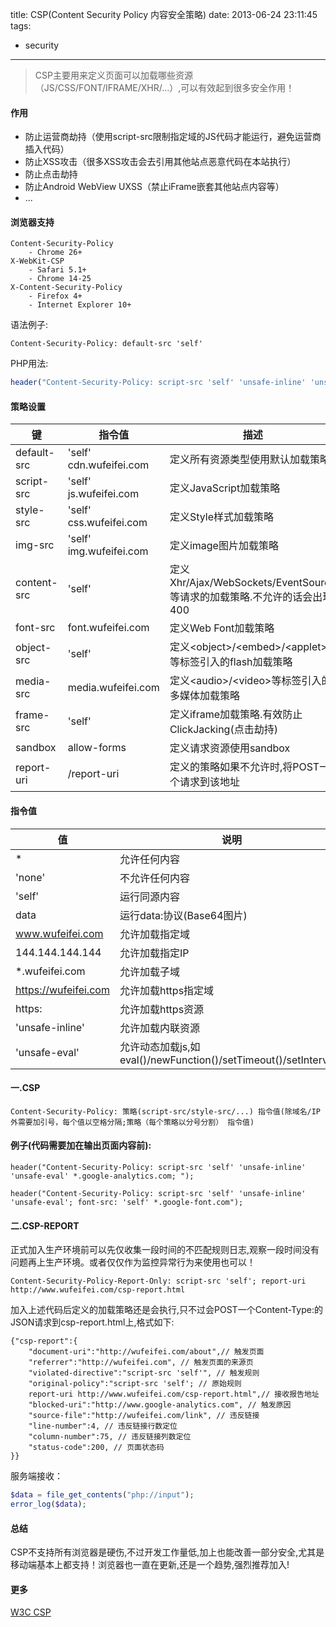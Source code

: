 title: CSP(Content Security Policy 内容安全策略)
date: 2013-06-24 23:11:45
tags:
- security

---

> CSP主要用来定义页面可以加载哪些资源（JS/CSS/FONT/IFRAME/XHR/...）,可以有效起到很多安全作用！

<!-- more -->

#### 作用
* 防止运营商劫持（使用script-src限制指定域的JS代码才能运行，避免运营商插入代码）
* 防止XSS攻击（很多XSS攻击会去引用其他站点恶意代码在本站执行）
* 防止点击劫持
* 防止Android WebView UXSS（禁止iFrame嵌套其他站点内容等）
* ...

#### 浏览器支持
	Content-Security-Policy
		- Chrome 26+
	X-WebKit-CSP
		- Safari 5.1+
		- Chrome 14-25
	X-Content-Security-Policy
		- Firefox 4+
		- Internet Explorer 10+

语法例子:

```
Content-Security-Policy: default-src 'self'
```

PHP用法:

```php
header("Content-Security-Policy: script-src 'self' 'unsafe-inline' 'unsafe-eval'; ");
```

#### 策略设置
|键|指令值|描述|
|-|-|-|
|default-src|'self' cdn.wufeifei.com|定义所有资源类型使用默认加载策略|
|script-src|'self' js.wufeifei.com|定义JavaScript加载策略|
|style-src|'self' css.wufeifei.com|定义Style样式加载策略|
|img-src|'self' img.wufeifei.com|定义image图片加载策略|
|content-src|'self'|定义Xhr/Ajax/WebSockets/EventSource等请求的加载策略.不允许的话会出现400|
|font-src|font.wufeifei.com|定义Web Font加载策略|
|object-src|'self'|定义\<object\>/\<embed\>/\<applet\>等标签引入的flash加载策略|
|media-src|media.wufeifei.com|定义\<audio\>/\<video\>等标签引入的多媒体加载策略|
|frame-src|'self'|定义iframe加载策略.有效防止ClickJacking(点击劫持)|
|sandbox|allow-forms|定义请求资源使用sandbox|
|report-uri|/report-uri|定义的策略如果不允许时,将POST一个请求到该地址|

#### 指令值
|值|说明|
|-|-|
|*|允许任何内容|
|'none'|不允许任何内容|
|'self'|运行同源内容|
|data|运行data:协议(Base64图片)|
|www.wufeifei.com|允许加载指定域|
|144.144.144.144|允许加载指定IP|
|\*.wufeifei.com|允许加载子域|
|https://wufeifei.com|允许加载https指定域|
|https:|允许加载https资源|
|'unsafe-inline'|允许加载内联资源|
|'unsafe-eval'|允许动态加载js,如eval()/newFunction()/setTimeout()/setInterval()|

#### 一.CSP

```
Content-Security-Policy: 策略(script-src/style-src/...) 指令值(除域名/IP外需要加引号，每个值以空格分隔;策略（每个策略以分号分割） 指令值)
```

#### 例子(代码需要加在输出页面内容前):

```php（只允许同源内容、内嵌脚本、动态脚本和Google统计的脚本执行）
header("Content-Security-Policy: script-src 'self' 'unsafe-inline' 'unsafe-eval' *.google-analytics.com; ");
```

```php(只允许同源内容、内嵌脚本、动态脚本和Google字体)
header("Content-Security-Policy: script-src 'self' 'unsafe-inline' 'unsafe-eval'; font-src: 'self' *.google-font.com");
```

#### 二.CSP-REPORT
正式加入生产环境前可以先仅收集一段时间的不匹配规则日志,观察一段时间没有问题再上生产环境。或者仅仅作为监控异常行为来使用也可以！

```
Content-Security-Policy-Report-Only: script-src 'self'; report-uri http://www.wufeifei.com/csp-report.html
```
加入上述代码后定义的加载策略还是会执行,只不过会POST一个Content-Type:的JSON请求到csp-report.html上,格式如下:

```
{"csp-report":{
    "document-uri":"http://wufeifei.com/about",// 触发页面
    "referrer":"http://wufeifei.com", // 触发页面的来源页
    "violated-directive":"script-src 'self'", // 触发规则
    "original-policy":"script-src 'self'; // 原始规则 
    report-uri http://www.wufeifei.com/csp-report.html",// 接收报告地址
    "blocked-uri":"http://www.google-analytics.com", // 触发原因
    "source-file":"http://wufeifei.com/link", // 违反链接
    "line-number":4, // 违反链接行数定位
    "column-number":75, // 违反链接列数定位
    "status-code":200, // 页面状态码
}}
```

服务端接收：

```PHP
$data = file_get_contents("php://input");
error_log($data);
```
#### 总结
CSP不支持所有浏览器是硬伤,不过开发工作量低,加上也能改善一部分安全,尤其是移动端基本上都支持！浏览器也一直在更新,还是一个趋势,强烈推荐加入!

#### 更多
[W3C CSP](http://www.w3.org/TR/CSP11/)
